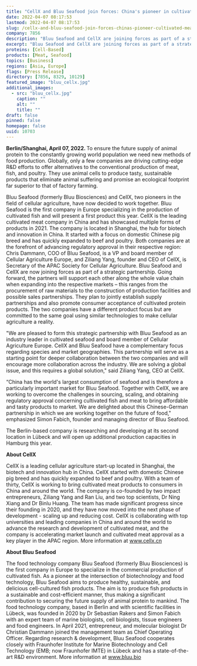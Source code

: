 ```yaml
---
title: "CellX and Bluu Seafood join forces: China's pioneer in cultivated meat and Europe's pioneer in cultivated fish kick off strategic partnership"
date: 2022-04-07 08:17:53
lastmod: 2022-04-07 08:17:53
slug: /cellx-and-bluu-seafood-join-forces-chinas-pioneer-cultivated-meat-and-europes-pioneer
company: 7856
description: "Bluu Seafood and CellX are joining forces as part of a strategic partnership to support each other along the whole value chain when expanding into the respective markets – this ranges from the procurement of raw materials to the construction of production facilities and possible sales partnerships."
excerpt: "Bluu Seafood and CellX are joining forces as part of a strategic partnership to support each other along the whole value chain when expanding into the respective markets – this ranges from the procurement of raw materials to the construction of production facilities and possible sales partnerships."
proteins: [Cell-Based]
products: [Meat, Seafood]
topics: [Business]
regions: [Asia, Europe]
flags: [Press Release]
directory: [7856, 8329, 10129]
featured_image: "bluu_cellx.jpg"
additional_images:
  - src: "bluu_cellx.jpg"
    caption: ""
    alt: ""
    title: ""
draft: false
pinned: false
homepage: false
uuid: 10703
---
```

<p><strong>Berlin/Shanghai, April 07, 2022. </strong>To ensure the future supply of animal protein to the constantly growing world population we need new methods of food production. Globally, only a few companies are driving cutting-edge R&D efforts to offer alternatives to the conventional production of meat, fish, and poultry. They use animal cells to produce tasty, sustainable products that eliminate animal suffering and promise an ecological footprint far superior to that of factory farming.</p>
<p>Bluu Seafood (formerly Bluu Biosciences) and CellX, two pioneers in the field of cellular agriculture, have now decided to work together. Bluu Seafood is the first company in Europe specializing in the production of cultivated fish and will present a first product this year. CellX is the leading cultivated meat company in China and has showcased multiple forms of products in 2021. The company is located in Shanghai, the hub for biotech and innovation in China. It started with a focus on domestic Chinese pig breed and has quickly expanded to beef and poultry. Both companies are at the forefront of advancing regulatory approval in their respective region: Chris Dammann, COO of Bluu Seafood, is a VP and board member of Cellular Agriculture Europe, and Ziliang Yang, founder and CEO of CellX, is Secretary of the APAC Society for Cellular Agriculture. Bluu Seafood and CellX are now joining forces as part of a strategic partnership. Going forward, the partners will support each other along the whole value chain when expanding into the respective markets – this ranges from the procurement of raw materials to the construction of production facilities and possible sales partnerships. They plan to jointly establish supply partnerships and also promote consumer acceptance of cultivated protein products. The two companies have a different product focus but are committed to the same goal using similar technologies to make cellular agriculture a reality.</p>
<p>"We are pleased to form this strategic partnership with Bluu Seafood as an industry leader in cultivated seafood and board member of Cellular Agriculture Europe. CellX and Bluu Seafood have a complementary focus regarding species and market geographies. This partnership will serve as a starting point for deeper collaboration between the two companies and will encourage more collaboration across the industry. We are solving a global issue, and this requires a global solution," said Ziliang Yang, CEO at CellX.</p>
<p>“China has the world's largest consumption of seafood and is therefore a particularly important market for Bluu Seafood. Together with CellX, we are working to overcome the challenges in sourcing, scaling, and obtaining regulatory approval concerning cultivated fish and meat to bring affordable and tasty products to market. We are delighted about this Chinese-German partnership in which we are working together on the future of food," emphasized Simon Fabich, founder and managing director of Bluu Seafood.</p>
<p>The Berlin-based company is researching and developing at its second location in Lübeck and will open up additional production capacities in Hamburg this year.</p>
<p><strong>About CellX</strong></p>
<p>CellX is a leading cellular agriculture start-up located in Shanghai, the biotech and innovation hub in China. CellX started with domestic Chinese pig breed and has quickly expanded to beef and poultry. With a team of thirty, CellX is working to bring cultivated meat products to consumers in China and around the world. The company is co-founded by two impact entrepreneurs, Ziliang Yang and Ran Liu, and two top scientists, Dr Ning Xiang and Dr Binlu Huang. The team has made significant progress since their founding in 2020, and they have now moved into the next phase of development - scaling up and reducing cost. CellX is collaborating with top universities and leading companies in China and around the world to advance the research and development of cultivated meat, and the company is accelerating market launch and cultivated meat approval as a key player in the APAC region. More information at <a href="///C:/Users/c.siebels/AppData/Local/Temp/www.cellx.cn">www.cellx.cn</a></p>
<p><strong>About Bluu Seafood</strong></p>
<p>The food technology company Bluu Seafood (formerly Bluu Biosciences) is the first company in Europe to specialize in the commercial production of cultivated fish. As a pioneer at the intersection of biotechnology and food technology, Bluu Seafood aims to produce healthy, sustainable, and delicious cell-cultured fish products. The aim is to produce fish products in a sustainable and cost-efficient manner, thus making a significant contribution to securing the future supply of animal protein to mankind. The food technology company, based in Berlin and with scientific facilities in Lübeck, was founded in 2020 by Dr Sebastian Rakers and Simon Fabich with an expert team of marine biologists, cell biologists, tissue engineers and food engineers. In April 2021, entrepreneur, and molecular biologist Dr Christian Dammann joined the management team as Chief Operating Officer. Regarding research & development, Bluu Seafood cooperates closely with Fraunhofer Institute for Marine Biotechnology and Cell Technology (EMB; now Fraunhofer IMTE) in Lübeck and has a state-of-the-art R&D environment. More information at <a href="http://www.bluu.bio">www.bluu.bio</a></p>
